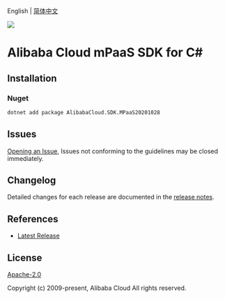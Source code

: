 English | [简体中文](README-CN.md)

![](https://aliyunsdk-pages.alicdn.com/icons/AlibabaCloud.svg)

# Alibaba Cloud mPaaS SDK for C#

## Installation

### Nuget

```bash
dotnet add package AlibabaCloud.SDK.MPaaS20201028
```

## Issues

[Opening an Issue](https://github.com/aliyun/alibabacloud-csharp-sdk/issues/new), Issues not conforming to the guidelines may be closed immediately.

## Changelog

Detailed changes for each release are documented in the [release notes](./ChangeLog.md).

## References

* [Latest Release](https://github.com/aliyun/alibabacloud-csharp-sdk/)

## License

[Apache-2.0](http://www.apache.org/licenses/LICENSE-2.0)

Copyright (c) 2009-present, Alibaba Cloud All rights reserved.
